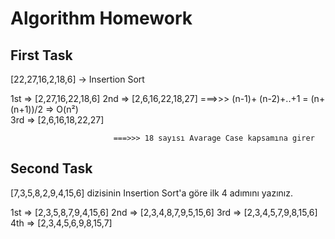 # Algorithm Homework

## First Task

[22,27,16,2,18,6] -> Insertion Sort

1st => [2,27,16,22,18,6]
2nd => [2,6,16,22,18,27]   ===>>>  (n-1)+ (n-2)+..+1 = (n+(n+1))/2 => O(n²)  
3rd => [2,6,16,18,22,27]

                           ===>>> 18 sayısı Avarage Case kapsamına girer 


## Second Task

[7,3,5,8,2,9,4,15,6] dizisinin Insertion Sort'a göre ilk 4 adımını yazınız.

1st => [2,3,5,8,7,9,4,15,6]
2nd => [2,3,4,8,7,9,5,15,6]
3rd => [2,3,4,5,7,9,8,15,6]
4th => [2,3,4,5,6,9,8,15,7]
